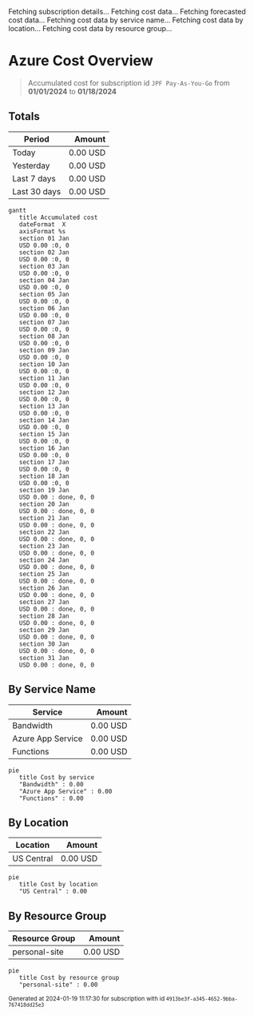 Fetching subscription details...
Fetching cost data...
Fetching forecasted cost data...
Fetching cost data by service name...
Fetching cost data by location...
Fetching cost data by resource group...
# Azure Cost Overview

> Accumulated cost for subscription id `JPF Pay-As-You-Go` from **01/01/2024** to **01/18/2024**

## Totals

|Period|Amount|
|---|---:|
|Today|0.00 USD|
|Yesterday|0.00 USD|
|Last 7 days|0.00 USD|
|Last 30 days|0.00 USD|

```mermaid
gantt
   title Accumulated cost
   dateFormat  X
   axisFormat %s
   section 01 Jan
   USD 0.00 :0, 0
   section 02 Jan
   USD 0.00 :0, 0
   section 03 Jan
   USD 0.00 :0, 0
   section 04 Jan
   USD 0.00 :0, 0
   section 05 Jan
   USD 0.00 :0, 0
   section 06 Jan
   USD 0.00 :0, 0
   section 07 Jan
   USD 0.00 :0, 0
   section 08 Jan
   USD 0.00 :0, 0
   section 09 Jan
   USD 0.00 :0, 0
   section 10 Jan
   USD 0.00 :0, 0
   section 11 Jan
   USD 0.00 :0, 0
   section 12 Jan
   USD 0.00 :0, 0
   section 13 Jan
   USD 0.00 :0, 0
   section 14 Jan
   USD 0.00 :0, 0
   section 15 Jan
   USD 0.00 :0, 0
   section 16 Jan
   USD 0.00 :0, 0
   section 17 Jan
   USD 0.00 :0, 0
   section 18 Jan
   USD 0.00 :0, 0
   section 19 Jan
   USD 0.00 : done, 0, 0
   section 20 Jan
   USD 0.00 : done, 0, 0
   section 21 Jan
   USD 0.00 : done, 0, 0
   section 22 Jan
   USD 0.00 : done, 0, 0
   section 23 Jan
   USD 0.00 : done, 0, 0
   section 24 Jan
   USD 0.00 : done, 0, 0
   section 25 Jan
   USD 0.00 : done, 0, 0
   section 26 Jan
   USD 0.00 : done, 0, 0
   section 27 Jan
   USD 0.00 : done, 0, 0
   section 28 Jan
   USD 0.00 : done, 0, 0
   section 29 Jan
   USD 0.00 : done, 0, 0
   section 30 Jan
   USD 0.00 : done, 0, 0
   section 31 Jan
   USD 0.00 : done, 0, 0
```

## By Service Name

|Service|Amount|
|---|---:|
|Bandwidth|0.00 USD|
|Azure App Service|0.00 USD|
|Functions|0.00 USD|

```mermaid
pie
   title Cost by service
   "Bandwidth" : 0.00
   "Azure App Service" : 0.00
   "Functions" : 0.00
```

## By Location

|Location|Amount|
|---|---:|
|US Central|0.00 USD|

```mermaid
pie
   title Cost by location
   "US Central" : 0.00
```

## By Resource Group

|Resource Group|Amount|
|---|---:|
|personal-site|0.00 USD|

```mermaid
pie
   title Cost by resource group
   "personal-site" : 0.00
```

<sup>Generated at 2024-01-19 11:17:30 for subscription with id `4913be3f-a345-4652-9bba-767418dd25e3`</sup>
